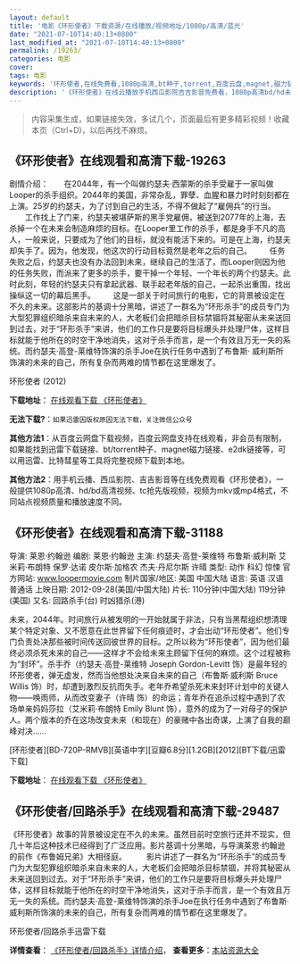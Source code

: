 ```yaml
---
layout: default
title: '电影《环形使者》下载资源/在线播放/视频地址/1080p/高清/蓝光'
date: "2021-07-10T14:40:13+0800"
last_modified_at: "2021-07-10T14:40:13+0800"
permalink: /19263/
categories: 电影
cover:
tags: 电影
keywords: '环形使者,在线免费看,1080p高清,bt种子,torrent,百度云盘,magnet,磁力链,迅雷下载资源'
description: '《环形使者》在线云播放手机西瓜影院吉吉影音免费看，1080p高清bd/hd未删减完整版和tc抢先枪版，mkv/mp4格式，附带bt/torrent种子、magnet/磁力链、百度云盘、网盘资源迅雷下载链接'
---
```


>内容采集生成，如果链接失效，多试几个，页面最后有更多精彩视频！收藏本页（Ctrl+D)，以后再找不麻烦。


## 《环形使者》在线观看和高清下载-19263

剧情介绍：　　在2044年，有一个叫做约瑟夫·西蒙斯的杀手受雇于一家叫做Looper的杀手组织。2044年的美国，非常杂乱，罪孽、血腥和暴力时时刻刻都在上演。25岁的约瑟夫，为了讨到自己的生活，不得不做起了“雇佣兵”的行当。 　　工作找上了门来，约瑟夫被堪萨斯的黑手党雇佣，被送到2077年的上海，去杀掉一个在未来会制造麻烦的目标。在Looper里工作的杀手，都是身手不凡的高人，一般来说，只要成为了他们的目标，就没有能活下来的。可是在上海，约瑟夫却失手了。因为，他发现，他这次的行动目标竟然是老年之后的自己。 　　任务失败之后，约瑟夫也没有办法回到未来，继续自己的生活了。而Looper则因为他的任务失败，而派来了更多的杀手，要干掉一个年轻、一个年长的两个约瑟夫。此时此刻，年轻的约瑟夫只有拿起武器、联手起老年版的自己，一起杀出重围，找出操纵这一切的幕后黑手。   　　这是一部关于时间旅行的电影，它的背景被设定在不久的未来。这部影片的基调十分黑暗，讲述了一群名为“环形杀手”的成员专门为大型犯罪组织暗杀来自未来的人，大老板们会把暗杀目标禁锢将其秘密从未来送回到过去，对于“环形杀手”来讲，他们的工作只是要将目标爆头并处理尸体，这样目标就能于他所在的时空干净地消失，这对于杀手而言，是一个有效且万无一失的系统。而约瑟夫·高登-莱维特饰演的杀手Joe在执行任务中遇到了布鲁斯· 威利斯所饰演的未来的自己，所有复杂而两难的情节都在这里爆发了。


环形使者 (2012)

**下载地址**： [在线观看下载 《环形使者》](https://www.btbtdy.me/btdy/dy2448.html) 


**无法下载?**：`如果迅雷因版权原因无法下载，关注微信公众号 `

**其他方法1**：从百度云网盘下载视频，百度云网盘支持在线观看，非会员有限制，如果能找到迅雷下载链接、bt/torrent种子、magnet磁力链接、e2dk链接等，可以用迅雷、比特彗星等工具将完整视频下载到本地。

**其他方法2**：用手机云播、西瓜影院、吉吉影音等在线免费观看《环形使者》，一般提供1080p高清、hd/bd高清视频、tc抢先版视频，视频为mkv或mp4格式，不同站点视频质量和播放速度不同。


## 《环形使者》在线观看和高清下载-31188

导演: 莱恩·约翰逊 编剧: 莱恩·约翰逊 主演: 约瑟夫·高登-莱维特 布鲁斯·威利斯 艾米莉·布朗特 保罗·达诺 皮尔斯·加格农 杰夫·丹尼尔斯 许晴 类型: 动作 科幻 惊悚 官方网站: www.loopermovie.com 制片国家/地区: 美国 中国大陆 语言: 英语 汉语普通话 上映日期: 2012-09-28(美国/中国大陆) 片长: 110分钟(中国大陆) 119分钟(美国) 又名: 回路杀手(台) 时凶猎杀(港)

未来，2044年。时间旅行从被发明的一开始就属于非法，只有当黑帮组织想清理某个特定对象、又不愿意在此世界留下任何痕迹时，才会出动“环形使者”。他们专门负责处决那些被时间传送回彼世界的目标。之所以称为“环形使者”，因为他们最终必须杀死未来的自己——这样才不会给未来主顾留下任何的麻烦。这个过程被称为“封环”。杀手乔（约瑟夫·高登-莱维特 Joseph Gordon-Levitt 饰）是最年轻的环形使者，弹无虚发，然而当他想处决来自未来的自己（布鲁斯·威利斯 Bruce Willis 饰）时，却遭到激烈反抗而失手。老年乔希望杀死未来封环计划中的关键人物——唤雨师，从而改变妻子（许晴 饰）的命运；青年乔在追杀过程中遇到了农场单亲妈妈莎拉（艾米莉·布朗特 Emily Blunt 饰），意外的成为了一对母子的保护人。两个版本的乔在这场改变未来（和现在）的豪赌中各出奇谋，上演了自我的巅峰对决……


[环形使者][BD-720P-RMVB][英语中字][豆瓣6.8分][1.2GB][2012][BT下载/迅雷下载]

**下载地址**： [在线观看下载 《环形使者》](https://www.btdx8.com/torrent/looper_2012.html) 


## 《环形使者/回路杀手》在线观看和高清下载-29487

《环形使者》故事的背景被设定在不久的未来。虽然目前时空旅行还并不现实，但几十年后这种技术已经得到了广泛应用。影片基调十分黑暗，与导演莱恩&middot;约翰逊的前作《布鲁姆兄弟》大相径庭。&nbsp; 　　影片讲述了一群名为&ldquo;环形杀手&rdquo;的成员专门为大型犯罪组织暗杀来自未来的人，大老板们会把暗杀目标禁锢，并将其秘密从未来送回到过去。对于&ldquo;环形杀手&rdquo;来讲，他们的工作只是要将目标爆头并处理尸体，这样目标就能于他所在的时空干净地消失，这对于杀手而言，是一个有效且万无一失的系统。而约瑟夫·高登-莱维特饰演的杀手Joe在执行任务中遇到了布鲁斯·威利斯所饰演的未来的自己，所有复杂而两难的情节都在这里爆发了。


环形使者/回路杀手迅雷下载

**详情查看**： [《环形使者/回路杀手》详情介绍](/movie/29487/)， **查看更多**：[本站资源大全](/movie/t/all/)

